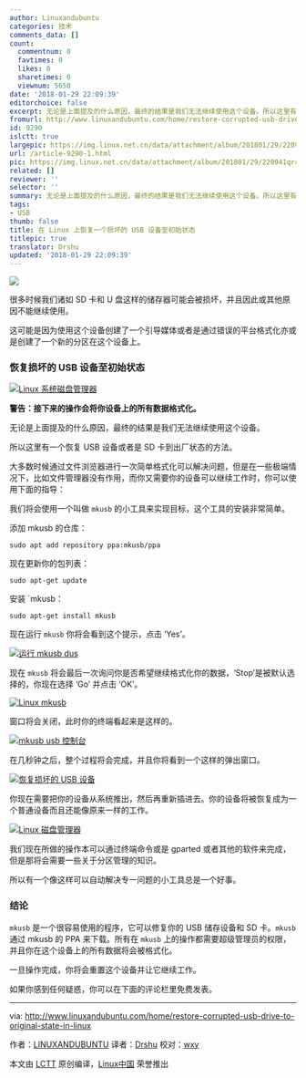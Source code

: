 ```yaml
---
author: Linuxandubuntu
categories: 技术
comments_data: []
count:
  commentnum: 0
  favtimes: 0
  likes: 0
  sharetimes: 0
  viewnum: 5650
date: '2018-01-29 22:09:39'
editorchoice: false
excerpt: 无论是上面提及的什么原因，最终的结果是我们无法继续使用这个设备。所以这里有一个恢复 USB 设备或者是 SD 卡到出厂状态的方法。
fromurl: http://www.linuxandubuntu.com/home/restore-corrupted-usb-drive-to-original-state-in-linux
id: 9290
islctt: true
largepic: https://img.linux.net.cn/data/attachment/album/201801/29/220941qr44tpy4tfffz3yl.jpg
url: /article-9290-1.html
pic: https://img.linux.net.cn/data/attachment/album/201801/29/220941qr44tpy4tfffz3yl.jpg.thumb.jpg
related: []
reviewer: ''
selector: ''
summary: 无论是上面提及的什么原因，最终的结果是我们无法继续使用这个设备。所以这里有一个恢复 USB 设备或者是 SD 卡到出厂状态的方法。
tags:
- USB
thumb: false
title: 在 Linux 上恢复一个损坏的 USB 设备至初始状态
titlepic: true
translator: Drshu
updated: '2018-01-29 22:09:39'
---
```


![](/data/attachment/album/201801/29/220941qr44tpy4tfffz3yl.jpg)


很多时候我们诸如 SD 卡和 U 盘这样的储存器可能会被损坏，并且因此或其他原因不能继续使用。


这可能是因为使用这个设备创建了一个引导媒体或者是通过错误的平台格式化亦或是创建了一个新的分区在这个设备上。


### 恢复损坏的 USB 设备至初始状态


[![Linux 系统磁盘管理器](/data/attachment/album/201801/29/220948jvujujojubxjkrz3.png)](http://www.linuxandubuntu.com/uploads/2/1/1/5/21152474/edited/usb.png)


**警告：接下来的操作会将你设备上的所有数据格式化。**


无论是上面提及的什么原因，最终的结果是我们无法继续使用这个设备。


所以这里有一个恢复 USB 设备或者是 SD 卡到出厂状态的方法。


大多数时候通过文件浏览器进行一次简单格式化可以解决问题，但是在一些极端情况下，比如文件管理器没有作用，而你又需要你的设备可以继续工作时，你可以使用下面的指导：


我们将会使用一个叫做 `mkusb` 的小工具来实现目标，这个工具的安装非常简单。


添加 mkusb 的仓库：



```
sudo apt add repository ppa:mkusb/ppa

```

现在更新你的包列表：



```
sudo apt-get update

```

安装 `mkusb：



```
sudo apt-get install mkusb

```

现在运行 `mkusb` 你将会看到这个提示，点击 ‘Yes’。


[![运行 mkusb dus](/data/attachment/album/201801/29/220952jnnkdndatzzczkcp.png)](http://www.linuxandubuntu.com/uploads/2/1/1/5/21152474/edited/run-mkusb.png)


现在 `mkusb` 将会最后一次询问你是否希望继续格式化你的数据，‘Stop’是被默认选择的，你现在选择 ‘Go’ 并点击 ‘OK’。


[![Linux mkusb](/data/attachment/album/201801/29/220956p2v0qiimpp5h2sbp.png)](http://www.linuxandubuntu.com/uploads/2/1/1/5/21152474/edited/final-checkpoint_1.png)


窗口将会关闭，此时你的终端看起来是这样的。


[![mkusb usb 控制台](/data/attachment/album/201801/29/221008f4tfb63tlz3itzki.png)](http://www.linuxandubuntu.com/uploads/2/1/1/5/21152474/edited/mkusb.png)


在几秒钟之后，整个过程将会完成，并且你将看到一个这样的弹出窗口。


[![恢复损坏的 USB 设备](/data/attachment/album/201801/29/221013n8022t6s5cx4lqfz.png)](http://www.linuxandubuntu.com/uploads/2/1/1/5/21152474/edited/usb_1.png)


你现在需要把你的设备从系统推出，然后再重新插进去。你的设备将被恢复成为一个普通设备而且还能像原来一样的工作。


[![Linux 磁盘管理器](/data/attachment/album/201801/29/221022v3tg1iwwii1tjpie.png)](http://www.linuxandubuntu.com/uploads/2/1/1/5/21152474/edited/usb_2.png)


我们现在所做的操作本可以通过终端命令或是 gparted 或者其他的软件来完成，但是那将会需要一些关于分区管理的知识。


所以有一个像这样可以自动解决专一问题的小工具总是一个好事。


### 结论


`mkusb` 是一个很容易使用的程序，它可以修复你的 USB 储存设备和 SD 卡。`mkusb` 通过 mkusb 的 PPA 来下载。所有在 `mkusb` 上的操作都需要超级管理员的权限，并且你在这个设备上的所有数据将会被格式化。


一旦操作完成，你将会重置这个设备并让它继续工作。


如果你感到任何疑惑，你可以在下面的评论栏里免费发表。




---


via: <http://www.linuxandubuntu.com/home/restore-corrupted-usb-drive-to-original-state-in-linux>


作者：[LINUXANDUBUNTU](http://www.linuxandubuntu.com) 译者：[Drshu](https://github.com/Drshu) 校对：[wxy](https://github.com/wxy)


本文由 [LCTT](https://github.com/LCTT/TranslateProject) 原创编译，[Linux中国](https://linux.cn/) 荣誉推出